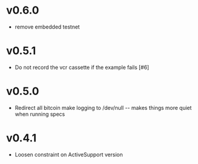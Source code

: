 # v0.6.0

- remove embedded testnet

# v0.5.1

- Do not record the vcr cassette if the example fails [#6]

# v0.5.0

- Redirect all bitcoin make logging to /dev/null -- makes things more quiet when running specs

# v0.4.1

- Loosen constraint on ActiveSupport version
